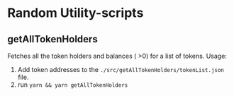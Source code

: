 # Random Utility-scripts

## getAllTokenHolders
Fetches all the token holders and balances ( >0) for a list of tokens.
Usage: 
1. Add token addresses to the ```./src/getAllTokenHolders/tokenList.json``` file.
2. run ```yarn && yarn getAllTokenHolders``` 
